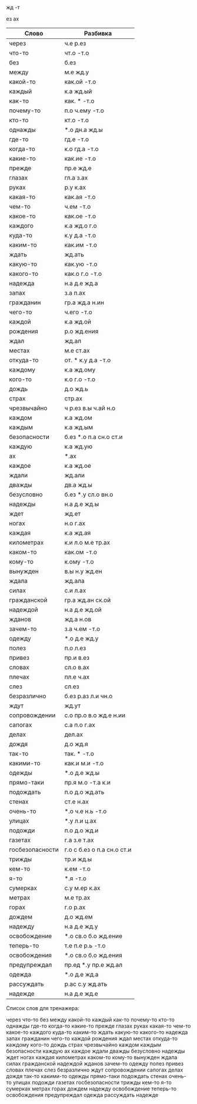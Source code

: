 
жд
-т

ез
ах

| Слово | Разбивка |
| --- | --- |
| через | ч.е р.ез | 
| что-то | чт.о -т.о | 
| без | б.ез | 
| между | м.е жд.у | 
| какой-то | как.ой -т.о | 
| каждый | к.а жд.ый | 
| как-то | как. \* -т.о | 
| почему-то | п.о ч.ему -т.о | 
| кто-то | кт.о -т.о | 
| однажды |  \*.о дн.а жд.ы | 
| где-то | гд.е -т.о | 
| когда-то | к.о гд.а -т.о | 
| какие-то | как.ие -т.о | 
| прежде | пр.е жд.е | 
| глазах | гл.а з.ах | 
| руках | р.у к.ах | 
| какая-то | как.ая -т.о | 
| чем-то | ч.ем -т.о | 
| какое-то | как.ое -т.о | 
| каждого | к.а жд.о г.о | 
| куда-то | к.у д.а -т.о | 
| каким-то | как.им -т.о | 
| ждать | жд.ать | 
| какую-то | как.ую -т.о | 
| какого-то | как.о г.о -т.о | 
| надежда | н.а д.е жд.а | 
| запах | з.а п.ах | 
| гражданин | гр.а жд.а н.ин | 
| чего-то | ч.его -т.о | 
| каждой | к.а жд.ой | 
| рождения | р.о жд.ения | 
| ждал | жд.ал | 
| местах | м.е ст.ах | 
| откуда-то | от. \* к.у д.а -т.о | 
| каждому | к.а жд.ому | 
| кого-то | к.о г.о -т.о | 
| дождь | д.о жд.ь | 
| страх | стр.ах | 
| чрезвычайно | ч р.ез в.ы ч.ай н.о | 
| каждом | к.а жд.ом | 
| каждым | к.а жд.ым | 
| безопасности | б.ез  \*.о п.а сн.о ст.и | 
| каждую | к.а жд.ую | 
| ах |  \*.ах | 
| каждое | к.а жд.ое | 
| ждали | жд.али | 
| дважды | дв.а жд.ы | 
| безусловно | б.ез  \*.у сл.о вн.о | 
| надежды | н.а д.е жд.ы | 
| ждет | жд.ет | 
| ногах | н.о г.ах | 
| каждая | к.а жд.ая | 
| километрах | к.и л.о м.е тр.ах | 
| каком-то | как.ом -т.о | 
| кому-то | к.ому -т.о | 
| вынужден | в.ы н.у жд.ен | 
| ждала | жд.ала | 
| силах | с.и л.ах | 
| гражданской | гр.а жд.ан ск.ой | 
| надеждой | н.а д.е жд.ой | 
| жданов | жд.а н.ов | 
| зачем-то | з.а ч.ем -т.о | 
| одежду |  \*.о д.е жд.у | 
| полез | п.о л.ез | 
| привез | пр.и в.ез | 
| словах | сл.о в.ах | 
| плечах | пл.е ч.ах | 
| слез | сл.ез | 
| безразлично | б.ез р.аз л.и чн.о | 
| ждут | жд.ут | 
| сопровождении | с.о пр.о в.о жд.е н.ии | 
| сапогах | с.а п.о г.ах | 
| делах | дел.ах | 
| дождя | д.о жд.я | 
| так-то | так. \* -т.о | 
| какими-то | как.и м.и -т.о | 
| одежды |  \*.о д.е жд.ы | 
| прямо-таки | пр.я м.о -т.а к.и | 
| подождать | п.о д.о жд.ать | 
| стенах | ст.е н.ах | 
| очень-то |  \*.о ч.е н.ь -т.о | 
| улицах |  \*.у л.и ц.ах | 
| подожди | п.о д.о жд.и | 
| газетах | г.а з.е т.ах | 
| госбезопасности | г.о с б.ез о п.а сн.о ст.и | 
| трижды | тр.и жд.ы | 
| кем-то | к.ем -т.о | 
| я-то |  \*.я -т.о | 
| сумерках | с.у м.ер к.ах | 
| метрах | м.е тр.ах | 
| горах | г.о р.ах | 
| дождем | д.о жд.ем | 
| надежду | н.а д.е жд.у | 
| освобождение |  \*.о св.о б.о жд.ение | 
| теперь-то | т.е п.е р.ь -т.о | 
| освобождения |  \*.о св.о б.о жд.ения | 
| предупреждал | пр.ед  \*.у пр.е жд.ал | 
| одежда |  \*.о д.е жд.а | 
| рассуждать | р.ас с.у жд.ать | 
| надежде | н.а д.е жд.е | 

Список слов для тренажера:

через что-то без между какой-то каждый как-то почему-то кто-то однажды где-то когда-то какие-то прежде глазах руках какая-то чем-то какое-то каждого куда-то каким-то ждать какую-то какого-то надежда запах гражданин чего-то каждой рождения ждал местах откуда-то каждому кого-то дождь страх чрезвычайно каждом каждым безопасности каждую ах каждое ждали дважды безусловно надежды ждет ногах каждая километрах каком-то кому-то вынужден ждала силах гражданской надеждой жданов зачем-то одежду полез привез словах плечах слез безразлично ждут сопровождении сапогах делах дождя так-то какими-то одежды прямо-таки подождать стенах очень-то улицах подожди газетах госбезопасности трижды кем-то я-то сумерках метрах горах дождем надежду освобождение теперь-то освобождения предупреждал одежда рассуждать надежде
